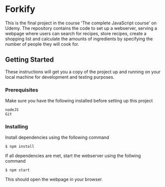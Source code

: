 # Forkify

This is the final project in the course 'The complete JavaScript course' on Udemy. The repository contains the code to set up a webserver, serving a webpage where users can search for recipes, store recipes, create a shopping list and calculate the amounts of ingredients by specifying the number of people they will cook for.

## Getting Started

These instructions will get you a copy of the project up and running on your local machine for development and testing purposes.

### Prerequisites

Make sure you have the following installed before setting up this project

```
nodeJS
Git
```

### Installing

Install dependencies using the following command

```
$ npm install
```

If all dependencies are met, start the webserver using the follwing command

```
$ npm start
```
This should open the webpage in your browser.
